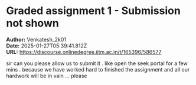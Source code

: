 # Graded assignment 1 - Submission not shown

**Author:** Venkatesh_2k01  
**Date:** 2025-01-27T05:39:41.812Z  
**URL:** https://discourse.onlinedegree.iitm.ac.in/t/165396/586577

sir can you please allow us to submit it . like open the seek portal for a few mins . because we have worked hard to finished the assignment and all our hardwork will be in vain … please
